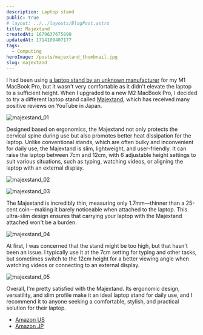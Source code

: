 ```yaml
---
description: Laptop stand
public: true
# layout: ../../layouts/BlogPost.astro
title: Majextand
createdAt: 1679637675890
updatedAt: 1714109407177
tags:
  - Computing
heroImage: /posts/majextand_thumbnail.jpg
slug: majextand
---
```



I had been using [a laptop stand by an unknown manufacturer](/posts/aiyujiwu-laptop-stand) for my M1 MacBook Pro, but it wasn't very comfortable as it didn't elevate the laptop to a sufficient height. When I upgraded to a new M2 MacBook Pro, I decided to try a different laptop stand called [Majextand](https://amzn.to/40d54nI), which has received many positive reviews on YouTube in Japan.

![majexstand_01](/posts/majextand_majexstand-01.jpg)

Designed based on ergonomics, the Majextand not only protects the cervical spine during use but also promotes better heat dissipation for the laptop. Unlike conventional stands, which are often bulky and inconvenient for daily use, the Majextand is slim, lightweight, and user-friendly. It can raise the laptop between 7cm and 12cm, with 6 adjustable height settings to suit various situations, such as typing, watching videos, or aligning the laptop with an external display.

![majexstand_02](/posts/majextand_majexstand-02.jpg)

![majexstand_03](/posts/majextand_majexstand-03.jpg)

The Majextand is incredibly thin, measuring only 1.7mm—thinner than a 25-cent coin—making it barely noticeable when attached to the laptop. This ultra-slim design ensures that carrying your laptop with the Majextand attached won't be a burden.

![majexstand_04](/posts/majextand_majexstand-04.jpg)

At first, I was concerned that the stand might be too high, but that hasn't been an issue. I typically use it at the 7cm setting for typing and other tasks, but sometimes switch to the 12cm height for a better viewing angle when watching videos or connecting to an external display.

![majexstand_05](/posts/majextand_majexstand-05.jpg)

Overall, I'm pretty satisfied with the Majextand. Its ergonomic design, versatility, and slim profile make it an ideal laptop stand for daily use, and I  recommend it to anyone seeking a comfortable, stylish, and practical solution for their laptop.

- [Amazon US](https://amzn.to/40d54nI)
- [Amazon JP](https://amzn.to/40xl43G)